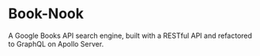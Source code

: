 # Book-Nook
A Google Books API search engine, built with a RESTful API and refactored to GraphQL on Apollo Server.

